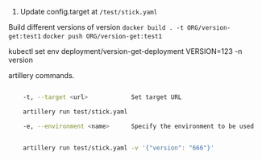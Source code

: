 
1. Update config.target at `/test/stick.yaml` 







    

Build different versions of version
`docker build . -t ORG/version-get:test1`
`docker push ORG/version-get:test1`


kubectl set env deployment/version-get-deployment VERSION=123 -n version


artillery commands.
```bash

    -t, --target <url>            Set target URL

    artillery run test/stick.yaml

    -e, --environment <name>      Specify the environment to be used


    artillery run test/stick.yaml -v '{"version": "666"}'
```